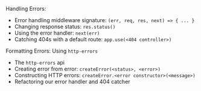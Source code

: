 Handling Errors:
- Error handling middleware signature: `(err, req, res, next) => { ... }`
- Changing response status: `res.status()`
- Using the error handler: `next(err)`
- Catching 404s with a default route:
  `app.use(<404 controller>)`

Formatting Errors: Using `http-errors`
- The `http-errors` api
- Creating error from error: `createError(<status>, <error>)`
- Constructing HTTP errors: `createError.<error constructor>(<message>)`
- Refactoring our error handler and 404 catcher
